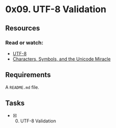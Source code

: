 # 0x09. UTF-8 Validation

## Resources
### Read or watch:
* [UTF-8](https://en.wikipedia.org/wiki/UTF-8)
* [Characters, Symbols, and the Unicode Miracle](https://www.youtube.com/watch?v=MijmeoH9LT4)

## Requirements
A ```README.md``` file.

## Tasks
* [x] 0. UTF-8 Validation

